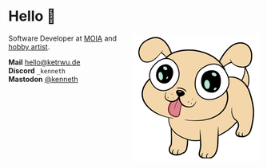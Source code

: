 # Hello :wave:

<img align="right" src="https://github.com/KennethWussmann/KennethWussmann/raw/master/laser-puppy.png" width="256" />

Software Developer at [MOIA](https://moia.io) and [hobby artist](https://www.artstation.com/ketrwu).

**Mail** hello@ketrwu.de<br>
**Discord** `_kenneth`<br>
**Mastodon** <a rel="me" href="https://fosstodon.org/@kenneth">@kenneth
</a>
